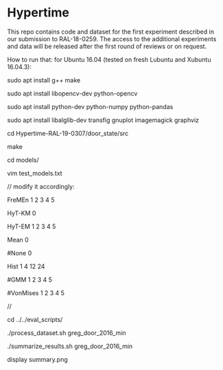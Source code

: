 # Hypertime

This repo contains code and dataset for the first experiment described in our submission to RAL-18-0259. The access to the additional experiments and data will be released after the first round of reviews or on request.



How to run that:
for Ubuntu 16.04 (tested on fresh Lubuntu and Xubuntu 16.04.3):

sudo apt install g++ make

sudo apt install libopencv-dev python-opencv

sudo apt install python-dev python-numpy python-pandas

sudo apt install libalglib-dev transfig gnuplot imagemagick graphviz

cd Hypertime-RAL-19-0307/door_state/src

make

cd models/

vim test_models.txt

// modify it accordingly:

FreMEn 1 2 3 4 5

HyT-KM 0

HyT-EM 1 2 3 4 5

Mean 0

#None 0

Hist 1 4 12 24

#GMM 1 2 3 4 5

#VonMises 1 2 3 4 5

//

cd ../../eval_scripts/

./process_dataset.sh greg_door_2016_min

./summarize_results.sh greg_door_2016_min

display summary.png

